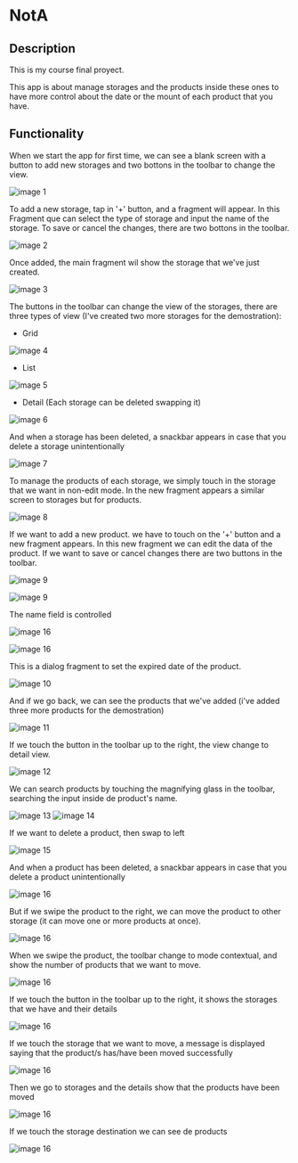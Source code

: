 # NotA
## Description
This is my course final proyect.

This app is about manage storages and the products inside these ones to have more control about the date or the mount of each product that you have.

## Functionality

When we start the app for first time, we can see a blank screen with a button to add new storages and two bottons in the toolbar to change the view.

![image 1](https://github.com/s71x/NotA/blob/main/images/1.png)

To add a new storage, tap in '+' button, and a fragment will appear.
In this  Fragment que can select the type of storage and input the name of the storage.
To save or cancel the changes, there are two bottons in the toolbar.

![image 2](https://github.com/s71x/NotA/blob/main/images/2.png)

Once added, the main fragment wil show the storage that we've just created.

![image 3](https://github.com/s71x/NotA/blob/main/images/3.png)

The buttons in the toolbar can change the view of the storages, there are three types of view (I've created two more storages for the demostration):

- Grid

![image 4](https://github.com/s71x/NotA/blob/main/images/4.png)

- List

![image 5](https://github.com/s71x/NotA/blob/main/images/5.png)

- Detail (Each storage can be deleted swapping it)

![image 6](https://github.com/s71x/NotA/blob/main/images/6.png)

And when a storage has been deleted, a snackbar appears in case that you delete a storage unintentionally

![image 7](https://github.com/s71x/NotA/blob/main/images/7.png)

To manage the products of each storage, we simply touch in the storage that we want in non-edit mode.
In the new fragment appears a similar screen to storages but for products.

![image 8](https://github.com/s71x/NotA/blob/main/images/8.png)

If we want to add a new product. we have to touch on the '+' button and a new fragment appears.
In this new fragment we can edit the data of the product. If we want to save or cancel changes there are two buttons in the toolbar.

![image 9](https://github.com/s71x/NotA/blob/main/images/8.png)

![image 9](https://github.com/s71x/NotA/blob/main/images/9.png)

The name field is controlled

![image 16](https://github.com/s71x/NotA/blob/main/images/23.png)

![image 16](https://github.com/s71x/NotA/blob/main/images/24.png)

This is a dialog fragment to set the expired date of the product.

![image 10](https://github.com/s71x/NotA/blob/main/images/10.png)


And if we go back, we can see the products that we've added (i've added three more products for the demostration)

![image 11](https://github.com/s71x/NotA/blob/main/images/11.png)

If we touch the button in the toolbar up to the right, the view change to detail view.

![image 12](https://github.com/s71x/NotA/blob/main/images/12.png)

We can search products by touching the magnifying glass in the toolbar, searching the input inside de product's name.

![image 13](https://github.com/s71x/NotA/blob/main/images/13.png)
![image 14](https://github.com/s71x/NotA/blob/main/images/14.png)

If we want to delete a product, then swap to left 

![image 15](https://github.com/s71x/NotA/blob/main/images/15.png)

And when a product has been deleted, a snackbar appears in case that you delete a product unintentionally

![image 16](https://github.com/s71x/NotA/blob/main/images/16.png)

But if we swipe the product to the right, we can move the product to other storage (it can move one or more products at once).

![image 16](https://github.com/s71x/NotA/blob/main/images/17.png)

When we swipe the product, the toolbar change to mode contextual, and show the number of products that we want to move.

![image 16](https://github.com/s71x/NotA/blob/main/images/18.png)

If we touch the button in the toolbar up to the right, it shows the storages that we have and their details

![image 16](https://github.com/s71x/NotA/blob/main/images/19.png)

If we touch the storage that we want to move, a message  is displayed saying that the product/s has/have been moved successfully

![image 16](https://github.com/s71x/NotA/blob/main/images/20.png)

Then we go to storages and the details show that the products have been moved

![image 16](https://github.com/s71x/NotA/blob/main/images/21.png)

If we touch the storage destination we can see de products

![image 16](https://github.com/s71x/NotA/blob/main/images/22.png)
